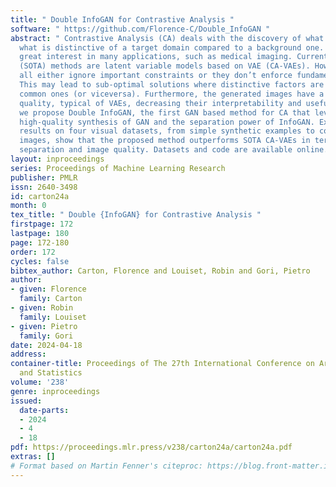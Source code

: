 ```yaml
---
title: " Double InfoGAN for Contrastive Analysis "
software: " https://github.com/Florence-C/Double_InfoGAN "
abstract: " Contrastive Analysis (CA) deals with the discovery of what is common and
  what is distinctive of a target domain compared to a background one. This is of
  great interest in many applications, such as medical imaging. Current state-of-the-art
  (SOTA) methods are latent variable models based on VAE (CA-VAEs). However, they
  all either ignore important constraints or they don’t enforce fundamental assumptions.
  This may lead to sub-optimal solutions where distinctive factors are mistaken for
  common ones (or viceversa). Furthermore, the generated images have a rather poor
  quality, typical of VAEs, decreasing their interpretability and usefulness. Here,
  we propose Double InfoGAN, the first GAN based method for CA that leverages the
  high-quality synthesis of GAN and the separation power of InfoGAN. Experimental
  results on four visual datasets, from simple synthetic examples to complex medical
  images, show that the proposed method outperforms SOTA CA-VAEs in terms of latent
  separation and image quality. Datasets and code are available online. "
layout: inproceedings
series: Proceedings of Machine Learning Research
publisher: PMLR
issn: 2640-3498
id: carton24a
month: 0
tex_title: " Double {InfoGAN} for Contrastive Analysis "
firstpage: 172
lastpage: 180
page: 172-180
order: 172
cycles: false
bibtex_author: Carton, Florence and Louiset, Robin and Gori, Pietro
author:
- given: Florence
  family: Carton
- given: Robin
  family: Louiset
- given: Pietro
  family: Gori
date: 2024-04-18
address:
container-title: Proceedings of The 27th International Conference on Artificial Intelligence
  and Statistics
volume: '238'
genre: inproceedings
issued:
  date-parts:
  - 2024
  - 4
  - 18
pdf: https://proceedings.mlr.press/v238/carton24a/carton24a.pdf
extras: []
# Format based on Martin Fenner's citeproc: https://blog.front-matter.io/posts/citeproc-yaml-for-bibliographies/
---
```

